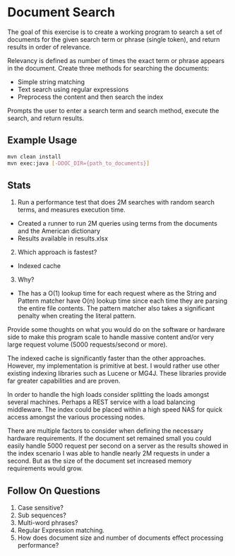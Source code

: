 # Document Search

The goal of this exercise is to create a working program to search a set of documents 
for the given search term or phrase (single token), and return results in order of relevance. 

Relevancy is defined as number of times the exact term or phrase appears in the document. 
Create three methods for searching the documents: 
  * Simple string matching
  * Text search using regular expressions
  * Preprocess the content and then search the index

Prompts the user to enter a search term and search method, execute the search, and return results. 

## Example Usage
```bash
mvn clean install
mvn exec:java [-DDOC_DIR={path_to_documents}]
```

## Stats
1. Run a performance test that does 2M searches with random search terms, and measures execution time.
  * Created a runner to run 2M queries using terms from the documents and the American dictionary
  * Results available in results.xlsx
2. Which approach is fastest? 
  * Indexed cache
3. Why?
  * The has a O(1) lookup time for each request where as the String and Pattern matcher have O(n) lookup time since each time they are parsing the entire file contents.  The pattern matcher also takes a significant penalty when creating the literal pattern.

Provide some thoughts on what you would do on the software or hardware side to make this program scale to handle massive content and/or very large request volume (5000 requests/second or more).

The indexed cache is significantly faster than the other approaches.  However, my implementation is primitive at best.  I would rather use other existing indexing libraries such as Lucene or MG4J.  These libraries provide far greater capabilities and are proven.

In order to handle the high loads consider splitting the loads amongst several machines.  Perhaps a REST service with a load balancing middleware.  The index could be placed within a high speed NAS for quick access amongst the various processing nodes.

There are multiple factors to consider when defining the necessary hardware requirements.  If the document set remained small you could easily handle 5000 request per second on a server as the results showed in the index scenario I was able to handle nearly 2M requests in under a second.  But as the size of the document set increased memory requirements would grow.

## Follow On Questions
1. Case sensitive?
1. Sub sequences?
1. Multi-word phrases?
1. Regular Expression matching.
1. How does document size and number of documents effect processing performance?